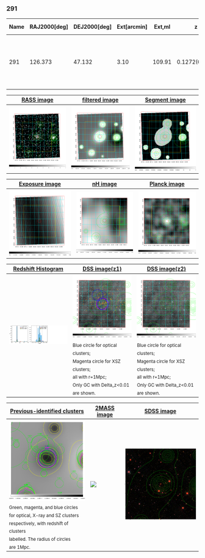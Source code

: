 <div STYLE="page-break-after: always;"></div>

### 291

|Name|RAJ2000[deg]|DEJ2000[deg] |Ext[arcmin]| Ext,ml | z | z_src| C|GC(XSZ,Delta_z<0.01)| GC(OPT,Delta_z<0.01)|GC| R_sig[arcmin] | R500[arcmin] | R500[Mpc]| CRsig[c/s] | CR500[c/s] |L500[1E44 erg/s]|F500[1E-12 erg/s/cm^2]| M500[1E14 Msun]|Tx[keV]|Cnt_sig|Beta|Rc[arcmin]|Comment|Alias|
|---|---|---|---|---|---|------|---|--------|---------|----------|---|---|---|---|---|---|---|---|---|---|---|---|---|---|
|291| 126.373| 47.132| 3.10| 109.91| 0.1272(0.005)| z1, z_xsz| B| F20, MCXC, PSZ2, SPI, Tar, XB| A, C, N, RM, W, Zw| A, C, F20, MCXC, N, PSZ2, SPI, Tar, W, XB| 10.262| 8.080| 1.103| 0.351(0.044)| 0.339(0.043)| 2.717(0.166)| 6.390(0.389)| 4.31(0.13)| 5.49(0.10)| 105.9| 0.897(-0.109+0.073)| 5.779(-0.843+0.589)| -| k385|

|[RASS image](../image/291/291_img.pdf)|[filtered image](../image/291/291_fil.pdf)|[Segment image](../image/291/291_seg.pdf)|
|-------------------|--------------------|-------------------|
| <img src="../image/291/291_img.png" width="300">  | <img src="../image/291/291_fil.png" width="300">   | <img src="../image/291/291_seg.png" width="300">  |

|[Exposure image](../image/291/291_mex.pdf)| [nH image](../image/291/291_nh.pdf)| [Planck image](../image/291/291_p.pdf)|
|-------------------|--------------------|-------------------|
|<img src="../image/291/291_mex.png" width="300">   | <img src="../image/291/291_nh.png" width="300">    | <img src="../image/291/291_p.png" width="300"> |

|[Redshift Histogram](../image/291/291_zg.pdf) | [DSS image(z1)](../image/291/291_dss_z1.pdf)      |  [DSS image(z2)](../image/291/291_dss_z2.pdf)    |
|-------------------|--------------------|-------------------|
|<img src="../image/291/291_zg.png" width="300"> |<img src="../image/291/291_dss_z1.png" width="300"> <sub><br>Blue circle for optical clusters; <br>Magenta circle for XSZ clusters; <br>all with r=1Mpc; <br>Only GC with Delta_z<0.01 are shown. </sub>| <img src="../image/291/291_dss_z2.png" width="300"><sub><br>Blue circle for optical clusters; <br>Magenta circle for XSZ clusters; <br>all with r=1Mpc; <br>Only GC with Delta_z<0.01 are shown. </sub> |

|[Previous-identified clusters](../image/291/291_gc.pdf) | [2MASS image](../image/291/291_2mass.pdf)      |[SDSS image](../image/291/291_sdss.pdf)   |
|-------------------|-------------------|-------------------|
|<img src=../image/291/291_gc.png width="300"> <br><sub>Green, magenta, and blue circles <br>for optical, X-ray and SZ clusters <br>respectively, with redshift of clusters <br>labelled. The radius of circles <br>are 1Mpc.</sub>|<img src="../image/291/291_2mass.png" width="300">  | <img src="../image/291/291_sdss.png" width="300">  |




